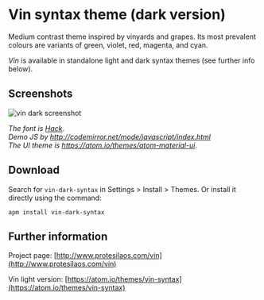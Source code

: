 # Vin syntax theme (dark version)

Medium contrast theme inspired by vinyards and grapes. Its most prevalent colours are variants of green, violet, red, magenta, and cyan.

*Vin* is available in standalone light and dark syntax themes (see further info below).

## Screenshots

![vin dark screenshot](https://raw.githubusercontent.com/protesilaos/prot16/master/vin/img/vin_dark_sample.png)

*The font is [Hack](https://github.com/chrissimpkins/Hack)*.  
*Demo JS by http://codemirror.net/mode/javascript/index.html*  
*The UI theme is https://atom.io/themes/atom-material-ui*.

## Download

Search for `vin-dark-syntax` in Settings > Install > Themes. Or install it directly using the command:

```shell
apm install vin-dark-syntax
```

## Further information

Project page: [http://www.protesilaos.com/vin](http://www.protesilaos.com/vin)

Vin light version: [https://atom.io/themes/vin-syntax](https://atom.io/themes/vin-syntax)
